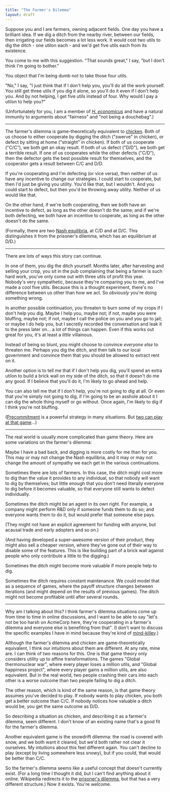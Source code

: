 ```yaml
---
title: "The Farmer's Dilemma"
layout: draft
---
```

Suppose you and I are farmers, owning adjacent fields. One day you have a brilliant idea. If we dig a ditch from the nearby river, between our fields, then irrigating our fields becomes a lot less work. It would cost two utils to dig the ditch - one utilon each - and we'd get five utils each from its existence.

You come to me with this suggestion. "That sounds great," I say, "but I don't think I'm going to bother."

You object that I'm being dumb not to take those four utils.

"No," I say, "I just think that if I don't help you, you'll do all the work yourself. You still get three utils if you dig it alone, so you'll do it even if I don't help you. And by not helping, I get five utils instead of four. Why would I pay a utilon to help you?"

(Unfortunately for you, I am a member of [*H. economicus*](http://en.wikipedia.org/wiki/Homo_economicus) and have a natural immunity to arguments about "fairness" and "not being a douchebag".)

---

The farmer's dilemma is game-theoretically equivalent to [chicken](http://en.wikipedia.org/wiki/Chicken_%28game%29). Both of us choose to either cooperate by digging the ditch ("swerve" in chicken), or defect by sitting at home ("straight" in chicken). If both of us cooperate ("C/C"), we both get an okay result. If both of us defect ("D/D"), we both get a terrible result. If one of us cooperates while the other defects ("C/D"), then the defector gets the best possible result for themselves, and the cooperator gets a result between C/C and D/D.

If you're cooperating and I'm defecting (or vice versa), then neither of us have any incentive to change our strategies. I could start to cooperate, but then I'd just be giving you utility. You'd like that, but I wouldn't. And you could start to defect, but then you'd be throwing away utility. Neither of us would like that.

On the other hand, if we're both cooperating, then we both have an incentive to defect, as long as the other doesn't do the same; and if we're both defecting, we both have an incentive to cooperate, as long as the other doesn't do the same.

(Formally, there are two [Nash equilibria](http://en.wikipedia.org/wiki/Nash_equilibrium), at C/D and at D/C. This distinguishes it from the prisoner's dilemma, which has an equilibrium at D/D.)

---

There are lots of ways this story can continue.

In one of them, you dig the ditch yourself. Months later, after harvesting and selling your crop, you sit in the pub complaining that being a farmer is such hard work, you've only come out with three utils of profit this year. Nobody's very sympathetic, because they're comparing you to me, and I've made a cool five utils. Because this is a thought experiment, there's no difference between us other than how we act. So *obviously* you're doing something wrong.

In another possible continuation, you threaten to burn some of my crops if I don't help you dig. Maybe I help you, maybe not; if not, maybe you were bluffing, maybe not; if not, maybe I call the police on you and you go to jail; or maybe I do help you, but I secretly recorded the conversation and leak it to the press later on... a lot of things can happen. Even if this works out great for you, it's at least a *little* villainous.

Instead of being so blunt, you might choose to convince *everyone else* to threaten me. Perhaps you dig the ditch, and then talk to our local government and convince them that you should be allowed to extract rent on it.

Another option is to tell me that if I don't help you dig, you'll spend an extra utilon to build a brick wall on my side of the ditch, so that it doesn't do me any good. If I believe that you'll do it, I'm likely to go ahead and help.

You can also tell me that if I don't help, you're not going to dig at all. Or even that you're simply not going to dig, if I'm going to be an asshole about it I can dig the whole thing myself or go without. Once again, I'm likely to dig if I think you're not bluffing.

([Precommitment](https://en.wikipedia.org/wiki/Precommitment) is a powerful strategy in many situations. But [two can play at that game](http://reasonableapproximation.net/2013/12/07/your-opponent-can-precommit-too.html)...)

---

The real world is usually more complicated than game theory. Here are some variations on the farmer's dilemma:

Maybe I have a bad back, and digging is more costly for me than for you. This may or may not change the Nash equilibria, and it may or may not change the amount of sympathy we each get in the various continuations.

Sometimes there are lots of farmers. In this case, the ditch might cost more to dig than the value it provides to any individual, so that nobody will want to dig by themselves; but little enough that you don't need literally everyone to dig before it becomes valuable, so that everyone still wants to defect individually.

Sometimes the ditch might be an agent in its own right. For example, a company might perform R&D only if someone funds them to do so; and everyone wants them to do it, but would prefer that someone else pays.

(They might not have an explicit agreement for funding with anyone, but acausal trade and early adopters and so on.)

(And having developed a super-awesome version of their product, they might also sell a cheaper version, where they've gone out of their way to disable some of the features. This is like building part of a brick wall against people who only contribute a little to the digging.)

Sometimes the ditch might become more valuable if more people help to dig.

Sometimes the ditch requires constant maintenance. We could model that as a sequence of games, where the payoff structure changes between iterations (and might depend on the results of previous games). The ditch might not become profitable until after several rounds.

---

Why am I talking about this? I think farmer's dilemma situations come up from time to time in online discussions, and I want to be able to say "let's not be too harsh on AcmeCorp here, they're cooperating in a farmer's dilemma and everyone else is benefiting from that". (I don't want to discuss the specific examples I have in mind because they're kind of [mind-killey](http://lesswrong.com/lw/gw/politics_is_the_mindkiller/).)

Although the farmer's dilemma and chicken are game-theoretically equivalent, I think our intuitions about them are different. At any rate, mine are. I can think of two reasons for this. One is that game theory only considers utility up to affine transformations. The games "Global thermonuclear war", where every player loses a million utils, and "Global happiness project", where every player gains a million utils, are also equivalent. But in the real world, two people crashing their cars into each other is a worse outcome than two people failing to dig a ditch.

The other reason, which is kind of the same reason, is that game theory assumes you've decided to play. If nobody wants to play chicken, you both get a better outcome than C/C. If nobody notices how valuable a ditch would be, you get the same outcome as D/D.

So describing a situation as chicken, and describing it as a farmer's dilemma, seem different. I don't know of an existing name that's a good fit for the farmer's dilemma.

Another equivalent game is the snowdrift dilemma: the road is covered with snow, and we both want it cleared, but we'd both rather not clear it ourselves. My intuitions about this feel different again. You can't decline to play (except by living somewhere less snowy), but if you could, that would be better than C/C.

So the farmer's dilemma seems like a useful concept that doesn't currently exist. (For a long time I thought it did, but I can't find anything about it online. Wikipedia redirects it to the [prisoner's dilemma](https://en.wikipedia.org/wiki/Prisoner%27s_dilemma), but that has a very different structure.) Now it exists. You're welcome.

